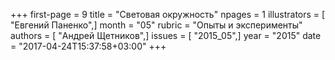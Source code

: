 +++
first-page = 9
title = "Световая окружность"
npages = 1
illustrators = [ "Евгений Паненко",]
month = "05"
rubric = "Опыты и эксперименты"
authors = [ "Андрей Щетников",]
issues = [ "2015_05",]
year = "2015"
date = "2017-04-24T15:37:58+03:00"
+++

